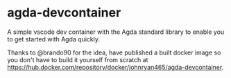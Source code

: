 # agda-devcontainer

A simple vscode dev container with the Agda standard library to enable you to get started with Agda quickly.

Thanks to @brando90 for the idea, have published a built docker image so you don't have to build it yourself from scratch at https://hub.docker.com/repository/docker/johnryan465/agda-devcontainer.
